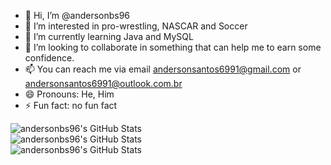 - 👋 Hi, I’m @andersonbs96
- 👀 I’m interested in pro-wrestling, NASCAR and Soccer
- 🌱 I’m currently learning Java and MySQL
- 💞️ I’m looking to collaborate in something that can help me to earn some confidence.
- 📫 You can reach me via email andersonsantos6991@gmail.com or andersonsantos6991@outlook.com.br
- 😄 Pronouns: He, Him
- ⚡ Fun fact: no fun fact

<!---
andersonbs96/andersonbs96 is a ✨ special ✨ repository because its `README.md` (this file) appears on your GitHub profile.
You can click the Preview link to take a look at your changes.

--->
<div style="display: inline-flex; flex-direction: column; text-align: center;">
  <div>
    <img src="https://github-readme-stats.vercel.app/api?username=andersonbs96&theme=dark&show_icons=true&hide_border=true&count_private=true" alt="andersonbs96's GitHub Stats" />
  </div>
  <div>
    <img src="https://github-readme-stats.vercel.app/api/top-langs/?username=andersonbs96&theme=dark&show_icons=true&hide_border=true&layout=compact" alt="andersonbs96's GitHub Stats" />
  </div>
  <div>
    <img src="https://github-readme-streak-stats.herokuapp.com/?user=andersonbs96&theme=dark&hide_border=true" alt="andersonbs96's GitHub Stats" />
  </div>
</div>



